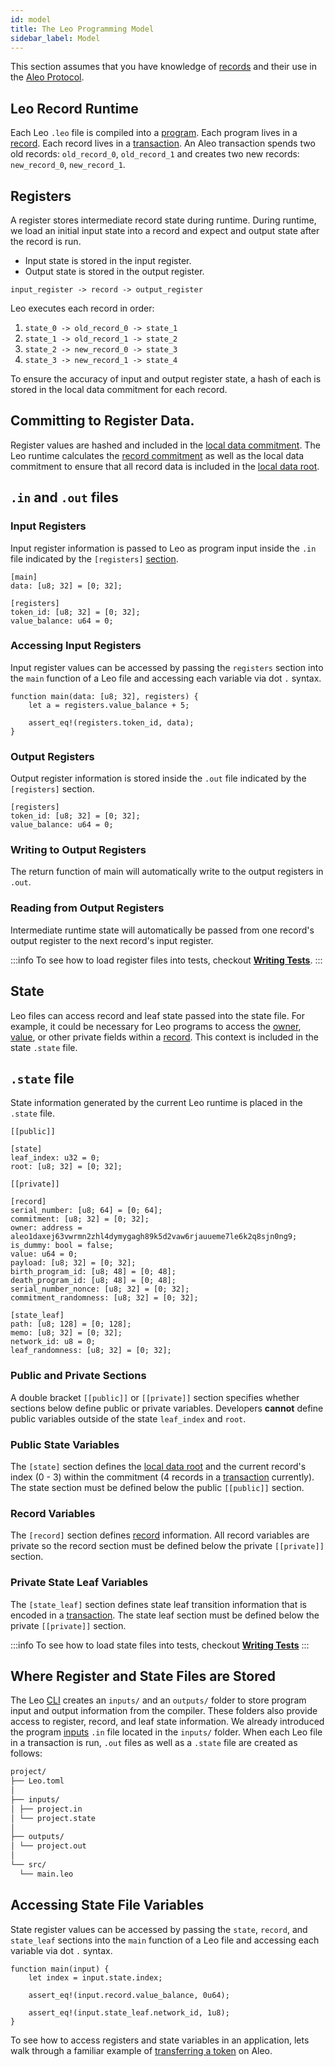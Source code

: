 ```yaml
---
id: model
title: The Leo Programming Model
sidebar_label: Model
---
```


This section assumes that you have knowledge of [records](../../aleo/concepts/02_records.md) and their use in the [Aleo Protocol](../../aleo/concepts/00_accounts.md).

## Leo Record Runtime

Each Leo `.leo` file is compiled into a [program](../../aleo/concepts/06_glossary.md#program).
Each program lives in a [record](../../aleo/concepts/02_records.md). Each record lives in a [transaction](../../aleo/concepts/03_transactions.md).
An Aleo transaction spends two old records: `old_record_0`, `old_record_1` and creates two new records: `new_record_0`, `new_record_1`.

## Registers

A register stores intermediate record state during runtime.
During runtime, we load an initial input state into a record and expect and output state after the record is run.

* Input state is stored in the input register.
* Output state is stored in the output register.

```leo
input_register -> record -> output_register
```

Leo executes each record in order:

1. `state_0 -> old_record_0 -> state_1`
2. `state_1 -> old_record_1 -> state_2`
3. `state_2 -> new_record_0 -> state_3`
4. `state_3 -> new_record_1 -> state_4`

To ensure the accuracy of input and output register state, a hash of each is stored in the local data commitment for each record. 

## Committing to Register Data.

Register values are hashed and included in the [local data commitment](../../aleo/concepts/03_transactions.md#local-data-commitment).
The Leo runtime calculates the [record commitment](../../aleo/concepts/06_glossary.md#record-commitment) as well as 
the local data commitment to ensure that all record data is included in the [local data root](../../aleo/concepts/03_transactions.md#ledger-digest).

## `.in` and `.out` files

### Input Registers

Input register information is passed to Leo as program input inside the `.in` file indicated by the `[registers]` [section](../language/08_inputs.md#runtime-input-registers).

```leo title="project.in"
[main]
data: [u8; 32] = [0; 32];

[registers]
token_id: [u8; 32] = [0; 32];
value_balance: u64 = 0;
```

### Accessing Input Registers

Input register values can be accessed by passing the `registers` section into the `main` function of a Leo file and
accessing each variable via dot `.` syntax.

```leo
function main(data: [u8; 32], registers) {
    let a = registers.value_balance + 5;

    assert_eq!(registers.token_id, data);
}
``` 

### Output Registers

Output register information is stored inside the `.out` file indicated by the `[registers]` section.

```leo title="project.out"
[registers]
token_id: [u8; 32] = [0; 32];
value_balance: u64 = 0;
```

### Writing to Output Registers

The return function of main will automatically write to the output registers in `.out`.

### Reading from Output Registers

Intermediate runtime state will automatically be passed from one record's output register to the next record's input register.

:::info
To see how to load register files into tests, checkout [**Writing Tests**](../language/12_tests.md#test-context-annotation).
:::

## State

Leo files can access record and leaf state passed into the state file. 
For example, it could be necessary for Leo programs to access the [owner](../../aleo/concepts/02_records.md#owner), [value](../../aleo/concepts/02_records.md#value), or other private fields within a [record](../../aleo/concepts/02_records.md). 
This context is included in the state `.state` file.

## `.state` file

State information generated by the current Leo runtime is placed in the `.state` file.

```leo title="project.state"
[[public]]

[state]
leaf_index: u32 = 0;
root: [u8; 32] = [0; 32];

[[private]]

[record]
serial_number: [u8; 64] = [0; 64];
commitment: [u8; 32] = [0; 32];
owner: address = aleo1daxej63vwrmn2zhl4dymygagh89k5d2vaw6rjauueme7le6k2q8sjn0ng9;
is_dummy: bool = false;
value: u64 = 0;
payload: [u8; 32] = [0; 32];
birth_program_id: [u8; 48] = [0; 48];
death_program_id: [u8; 48] = [0; 48];
serial_number_nonce: [u8; 32] = [0; 32];
commitment_randomness: [u8; 32] = [0; 32];

[state_leaf]
path: [u8; 128] = [0; 128];
memo: [u8; 32] = [0; 32];
network_id: u8 = 0;
leaf_randomness: [u8; 32] = [0; 32];
```

### Public and Private Sections

A double bracket `[[public]]` or `[[private]]` section specifies whether sections below define public or private variables.
Developers **cannot** define public variables outside of the state `leaf_index` and `root`.

### Public State Variables

The `[state]` section defines the [local data root](../../aleo/concepts/03_transactions.md#local-data-root) and 
the current record's index (0 - 3) within the commitment (4 records in a [transaction](../../aleo/concepts/03_transactions.md) currently).
The state section must be defined below the public `[[public]]` section.

### Record Variables

The `[record]` section defines [record](../../aleo/concepts/02_records.md) information. All record variables are private 
so the record section must be defined below the private `[[private]]` section.

### Private State Leaf Variables

The `[state_leaf]` section defines state leaf transition information that is encoded in a [transaction](../../aleo/concepts/03_transactions.md).
The state leaf section must be defined below the private `[[private]]` section.

:::info
To see how to load state files into tests, checkout [**Writing Tests**](../language/12_tests.md#test-context-annotation)
:::

## Where Register and State Files are Stored

The Leo [CLI](aleo/documentation/developer/cli/01_new.md) creates an `inputs/` and an `outputs/` folder to store program input and output information from the compiler.
These folders also provide access to register, record, and leaf state information.
We already introduced the program [inputs](../language/08_inputs.md) `.in` file located in the `inputs/` folder.
When each Leo file in a transaction is run, `.out` files as well as a `.state` file are created as follows:

```bash
project/
├── Leo.toml
│
├── inputs/
│ ├── project.in
│ └── project.state
│
├── outputs/
│ └── project.out
│ 
└── src/    
  └── main.leo
```

## Accessing State File Variables

State register values can be accessed by passing the `state`, `record`, and `state_leaf` sections into the `main` function of a Leo file and
accessing each variable via dot `.` syntax.

```leo
function main(input) {
    let index = input.state.index;
    
    assert_eq!(input.record.value_balance, 0u64);

    assert_eq!(input.state_leaf.network_id, 1u8);
}
``` 

To see how to access registers and state variables in an application, lets walk through a familiar example of [transferring a token](01_token.md) on Aleo.
